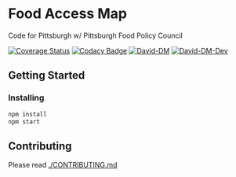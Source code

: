 # Food Access Map

Code for Pittsburgh w/ Pittsburgh Food Policy Council

[![Coverage Status](https://coveralls.io/repos/github/CodeForPittsburgh/food-access-map/badge.svg?branch=master)](https://coveralls.io/github/CodeForPittsburgh/food-access-map?branch=master) [![Codacy Badge](https://api.codacy.com/project/badge/Grade/3ec1c5f4181d4a6892882aa04bea205c)](https://www.codacy.com/app/jonshaffer/food-access-map?utm_source=github.com&amp;utm_medium=referral&amp;utm_content=CodeForPittsburgh/food-access-map&amp;utm_campaign=Badge_Grade) [![David-DM](https://david-dm.org/CodeForPittsburgh/food-access-map.svg)](https://david-dm.org/CodeForPittsburgh/food-access-map) [![David-DM-Dev](https://david-dm.org/CodeForPittsburgh/food-access-map/dev-status.svg)](https://david-dm.org/CodeForPittsburgh/food-access-map#info=devDependencies)

## Getting Started

### Installing

```bash
npm install
npm start
```

## Contributing

Please read [./CONTRIBUTING.md](./CONTRIBUTING.md)